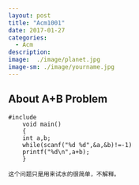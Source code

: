 ```yaml
---
layout: post
title: "Acm1001"
date: 2017-01-27
categories:
  - Acm
description: 
image:  ./image/planet.jpg
image-sm: ./image/yourname.jpg
---
```


## About A+B Problem


<pre><code>#include <stdio.h> 
    void main()
    {
    int a,b;
    while(scanf("%d %d",&a,&b)!=-1)
    printf("%d\n",a+b);
    }

这个问题只是用来试水的很简单，不解释。
